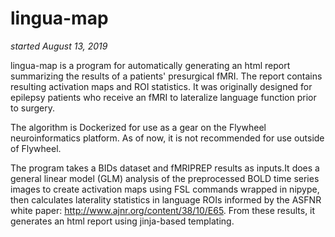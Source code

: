 # lingua-map
*started August 13, 2019*

lingua-map is a program for automatically generating an html report summarizing the results of a patients' presurgical fMRI. The report contains resulting activation maps and ROI statistics. It was originally designed for epilepsy patients who receive an fMRI to lateralize language function prior to surgery. 

The algorithm is Dockerized for use as a gear on the Flywheel neuroinformatics platform. As of now, it is not recommended for use outside of Flywheel.

The program takes a BIDs dataset and fMRIPREP results as inputs.It does a general linear model (GLM) analysis of the preprocessed BOLD time series images to create activation maps using FSL commands wrapped in nipype, then calculates laterality statistics in language ROIs informed by the ASFNR white paper: http://www.ajnr.org/content/38/10/E65. From these results, it generates an html report using jinja-based templating. 
